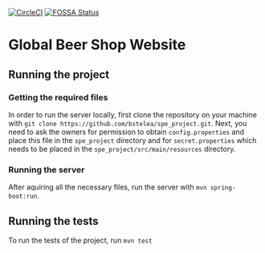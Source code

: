 [![CircleCI](https://circleci.com/gh/bstelea/spe_project.svg?style=svg)](https://circleci.com/gh/bstelea/spe_project) [![FOSSA Status](https://app.fossa.com/api/projects/git%2Bgithub.com%2Fbstelea%2Fspe_project.svg?type=shield)](https://app.fossa.com/projects/git%2Bgithub.com%2Fbstelea%2Fspe_project?ref=badge_shield)
# Global Beer Shop Website
## Running the project
### Getting the required files
In order to run the server locally, first clone the repository on your machine with 
`git clone https://github.com/bstelea/spe_project.git`.
Next, you need to ask the owners for permission to obtain `config.properties` and place this file in the `spe_project` directory and for `secret.properties` which needs to be placed in the `spe_project/src/main/resources` directory.
### Running the server
After aquiring all the necessary files, run the server with `mvn spring-boot:run`.
## Running the tests
To run the tests of the project, run `mvn test`
